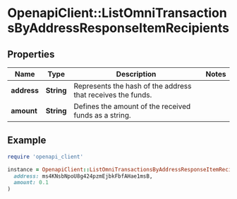# OpenapiClient::ListOmniTransactionsByAddressResponseItemRecipients

## Properties

| Name | Type | Description | Notes |
| ---- | ---- | ----------- | ----- |
| **address** | **String** | Represents the hash of the address that receives the funds. |  |
| **amount** | **String** | Defines the amount of the received funds as a string. |  |

## Example

```ruby
require 'openapi_client'

instance = OpenapiClient::ListOmniTransactionsByAddressResponseItemRecipients.new(
  address: ms4KNsbNpoU8g424pzmEjbkFbfAHae1msB,
  amount: 0.1
)
```

